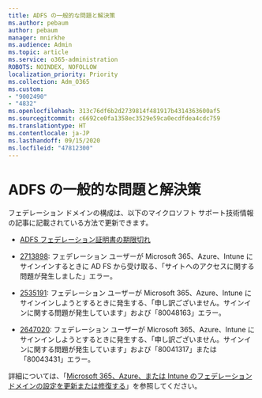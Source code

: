 ```yaml
---
title: ADFS の一般的な問題と解決策
ms.author: pebaum
author: pebaum
manager: mnirkhe
ms.audience: Admin
ms.topic: article
ms.service: o365-administration
ROBOTS: NOINDEX, NOFOLLOW
localization_priority: Priority
ms.collection: Adm_O365
ms.custom:
- "9002490"
- "4832"
ms.openlocfilehash: 313c76df6b2d2739814f481917b4314363600af5
ms.sourcegitcommit: c6692ce0fa1358ec3529e59ca0ecdfdea4cdc759
ms.translationtype: HT
ms.contentlocale: ja-JP
ms.lasthandoff: 09/15/2020
ms.locfileid: "47812300"
---
```

# <a name="common-issues-and-resolutions-for-adfs"></a>ADFS の一般的な問題と解決策

フェデレーション ドメインの構成は、以下のマイクロソフト サポート技術情報の記事に記載されている方法で更新できます。

- [ADFS フェデレーション証明書の期限切れ](adfs-federation-certificate-expiring.md)

- [2713898](https://support.microsoft.com/help/2713898): フェデレーション ユーザーが Microsoft 365、Azure、Intune にサインインするときに AD FS から受け取る、「サイトへのアクセスに関する問題が発生しました」エラー。

- [2535191](https://support.microsoft.com/help/2535191): フェデレーション ユーザーが Microsoft 365、Azure、Intune にサインインしようとするときに発生する、「申し訳ございません。サインインに関する問題が発生しています」および「80048163」エラー。

- [2647020](https://support.microsoft.com/help/2647020): フェデレーション ユーザーが Microsoft 365、Azure、Intune にサインインしようとするときに発生する、「申し訳ございません。サインインに関する問題が発生しています」および「80041317」または「80043431」エラー。

詳細については、「[Microsoft 365、Azure、または Intune のフェデレーション ドメインの設定を更新または修復する](https://docs.microsoft.com/office365/troubleshoot/active-directory/update-federated-domain-office-365)」を参照してください。
